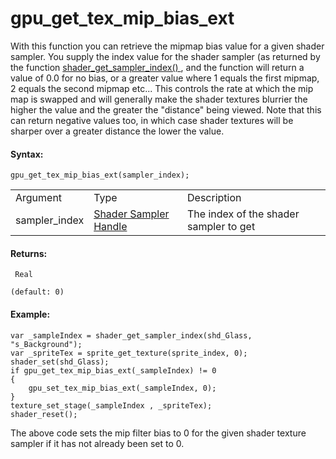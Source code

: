 # gpu_get_tex_mip_bias_ext

With this function you can retrieve the mipmap bias value for a given
shader sampler. You supply the index value for the shader sampler (as
returned by the function [ shader_get_sampler_index()
](../../Asset_Management/Shaders/shader_get_sampler_index) , and the
function will return a value of 0.0 for no bias, or a greater value
where 1 equals the first mipmap, 2 equals the second mipmap etc... This
controls the rate at which the mip map is swapped and will generally
make the shader textures blurrier the higher the value and the greater
the "distance" being viewed. Note that this can return negative values
too, in which case shader textures will be sharper over a greater
distance the lower the value.

#### Syntax:

``` gml
gpu_get_tex_mip_bias_ext(sampler_index);
```

|               |                                                                                                                                  |                                        |
|---------------|----------------------------------------------------------------------------------------------------------------------------------|----------------------------------------|
| Argument      | Type                                                                                                                             | Description                            |
| sampler_index |  [Shader Sampler Handle](../../../../../GameMaker_Language/GML_Reference/Asset_Management/Shaders/shader_get_sampler_index)  | The index of the shader sampler to get |

#### Returns:

``` gml
 Real

(default: 0)
```

#### Example:

``` gml
var _sampleIndex = shader_get_sampler_index(shd_Glass, "s_Background");
var _spriteTex = sprite_get_texture(sprite_index, 0);
shader_set(shd_Glass);
if gpu_get_tex_mip_bias_ext(_sampleIndex) != 0
{
    gpu_set_tex_mip_bias_ext(_sampleIndex, 0);
}
texture_set_stage(_sampleIndex , _spriteTex);
shader_reset();
```

The above code sets the mip filter bias to 0 for the given shader
texture sampler if it has not already been set to 0.
